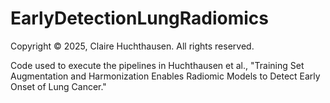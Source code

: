 # EarlyDetectionLungRadiomics

Copyright © 2025, Claire Huchthausen. All rights reserved.

Code used to execute the pipelines in Huchthausen et al., "Training Set Augmentation and Harmonization Enables Radiomic Models to Detect Early Onset of Lung Cancer."

